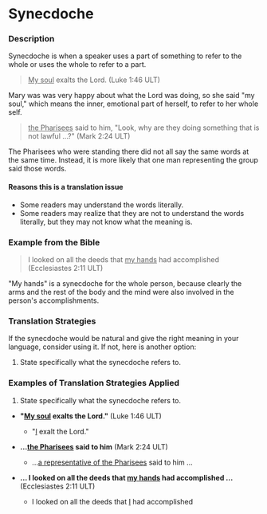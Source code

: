 # Synecdoche #


### Description

Synecdoche is when a speaker uses a part of something to refer to the whole or uses the whole to refer to a part.
> <u>My soul</u> exalts the Lord. (Luke 1:46 ULT)

Mary was was very happy about what the Lord was doing, so she said "my soul," which means the inner, emotional part of herself, to refer to her whole self.
><u>the Pharisees</u> said to him, "Look, why are they doing something that is not lawful ...?" (Mark 2:24 ULT)

The Pharisees who were standing there did not all say the same words at the same time. Instead, it is more likely that one man representing the group said those words.

#### Reasons this is a translation issue

* Some readers may understand the words literally.
* Some readers may realize that they are not to understand the words literally, but they may not know what the meaning is.

### Example from the Bible

>I looked on all the deeds that <u>my hands</u> had accomplished (Ecclesiastes 2:11 ULT)

"My hands" is a synecdoche for the whole person, because clearly the arms and the rest of the body and the mind were also involved in the person's accomplishments.

### Translation Strategies

If the synecdoche would be natural and give the right meaning in your language, consider using it. If not, here is another option:

1. State specifically what the synecdoche refers to.

### Examples of Translation Strategies Applied

1. State specifically what the synecdoche refers to.

  * **"<u>My soul</u> exalts the Lord."** (Luke 1:46 ULT)
      * "<u>I</u> exalt the Lord."

  * **...<u>the Pharisees</u> said to him** (Mark 2:24 ULT)
      * ...<u>a representative of the Pharisees</u> said to him ...

  * **... I looked on all the deeds that <u>my hands</u> had accomplished ...** (Ecclesiastes 2:11 ULT)
      * I looked on all the deeds that <u>I</u> had accomplished

